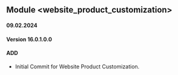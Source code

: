 ## Module <website_product_customization>
#### 09.02.2024
#### Version 16.0.1.0.0
#### ADD
- Initial Commit for Website Product Customization.
